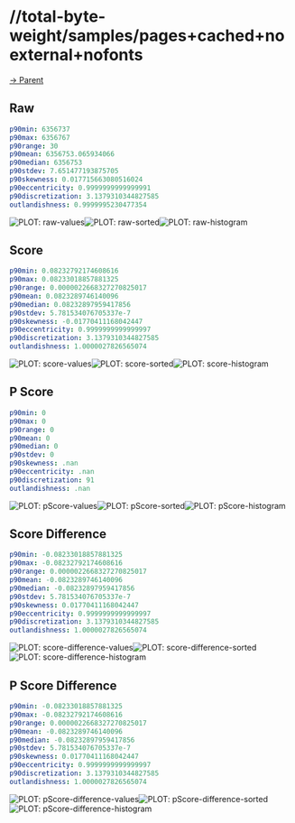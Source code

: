 
# //total-byte-weight/samples/pages+cached+noexternal+nofonts

[→ Parent](../..)


## Raw


```yaml
p90min: 6356737
p90max: 6356767
p90range: 30
p90mean: 6356753.065934066
p90median: 6356753
p90stdev: 7.651477193875705
p90skewness: 0.017715663080516024
p90eccentricity: 0.9999999999999991
p90discretization: 3.1379310344827585
outlandishness: 0.9999995230477354

```

![PLOT: raw-values](./raw/values.svg)![PLOT: raw-sorted](./raw/sorted.svg)![PLOT: raw-histogram](./raw/histogram.svg)
## Score


```yaml
p90min: 0.08232792174608616
p90max: 0.08233018857881325
p90range: 0.0000022668327270825017
p90mean: 0.0823289746140096
p90median: 0.08232897959417856
p90stdev: 5.781534076705337e-7
p90skewness: -0.01770411168042447
p90eccentricity: 0.9999999999999997
p90discretization: 3.1379310344827585
outlandishness: 1.0000027826565074

```

![PLOT: score-values](./score/values.svg)![PLOT: score-sorted](./score/sorted.svg)![PLOT: score-histogram](./score/histogram.svg)
## P Score


```yaml
p90min: 0
p90max: 0
p90range: 0
p90mean: 0
p90median: 0
p90stdev: 0
p90skewness: .nan
p90eccentricity: .nan
p90discretization: 91
outlandishness: .nan

```

![PLOT: pScore-values](./pScore/values.svg)![PLOT: pScore-sorted](./pScore/sorted.svg)![PLOT: pScore-histogram](./pScore/histogram.svg)
## Score Difference


```yaml
p90min: -0.08233018857881325
p90max: -0.08232792174608616
p90range: 0.0000022668327270825017
p90mean: -0.0823289746140096
p90median: -0.08232897959417856
p90stdev: 5.781534076705337e-7
p90skewness: 0.01770411168042447
p90eccentricity: 0.9999999999999997
p90discretization: 3.1379310344827585
outlandishness: 1.0000027826565074

```

![PLOT: score-difference-values](./score-difference/values.svg)![PLOT: score-difference-sorted](./score-difference/sorted.svg)![PLOT: score-difference-histogram](./score-difference/histogram.svg)
## P Score Difference


```yaml
p90min: -0.08233018857881325
p90max: -0.08232792174608616
p90range: 0.0000022668327270825017
p90mean: -0.0823289746140096
p90median: -0.08232897959417856
p90stdev: 5.781534076705337e-7
p90skewness: 0.01770411168042447
p90eccentricity: 0.9999999999999997
p90discretization: 3.1379310344827585
outlandishness: 1.0000027826565074

```

![PLOT: pScore-difference-values](./pScore-difference/values.svg)![PLOT: pScore-difference-sorted](./pScore-difference/sorted.svg)![PLOT: pScore-difference-histogram](./pScore-difference/histogram.svg)